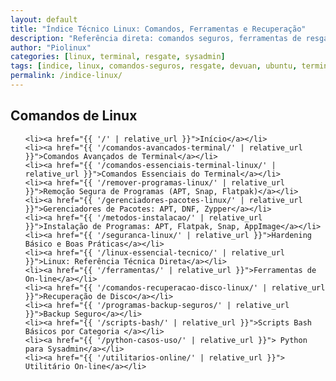 ```yaml
---
layout: default
title: "Índice Técnico Linux: Comandos, Ferramentas e Recuperação"
description: "Referência direta: comandos seguros, ferramentas de resgate, ISOs oficiais (Devuan, Ubuntu) e scripts testados — zero conteúdo genérico."
author: "Piolinux"
categories: [linux, terminal, resgate, sysadmin]
tags: [indice, linux, comandos-seguros, resgate, devuan, ubuntu, terminal, sysadmin]
permalink: /indice-linux/
---
```










<section>
  <h2>Comandos de Linux</h2>
  <ul>

    <li><a href="{{ '/' | relative_url }}">Início</a></li>    
    <li><a href="{{ '/comandos-avancados-terminal/' | relative_url }}">Comandos Avançados de Terminal</a></li>
    <li><a href="{{ '/comandos-essenciais-terminal-linux/' | relative_url }}">Comandos Essenciais do Terminal</a></li>
    <li><a href="{{ '/remover-programas-linux/' | relative_url }}">Remoção Segura de Programas (APT, Snap, Flatpak)</a></li>
    <li><a href="{{ '/gerenciadores-pacotes-linux/' | relative_url }}">Gerenciadores de Pacotes: APT, DNF, Zypper</a></li>
    <li><a href="{{ '/metodos-instalacao/' | relative_url }}">Instalação de Programas: APT, Flatpak, Snap, AppImage</a></li>
    <li><a href="{{ '/seguranca-linux/' | relative_url }}">Hardening Básico e Boas Práticas</a></li>
    <li><a href="{{ '/linux-essencial-tecnico/' | relative_url }}">Linux: Referência Técnica Direta</a></li>
    <li><a href="{{ '/ferramentas/' | relative_url }}">Ferramentas de On-line</a></li>
    <li><a href="{{ '/comandos-recuperacao-disco-linux/' | relative_url }}">Recuperação de Disco</a></li>
    <li><a href="{{ '/programas-backup-seguros/' | relative_url }}">Backup Seguro</a></li>
    <li><a href="{{ '/scripts-bash/' | relative_url }}">Scripts Bash Básicos por Categoria </a></li>
    <li><a href="{{ '/python-casos-uso/' | relative_url }}"> Python para Sysadmin</a></li>
    <li><a href="{{ '/utilitarios-online/' | relative_url }}"> Utilitário On-line</a></li>


  </ul>


</section>

